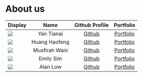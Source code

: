 # About us

| Display                                                         |     Name      |                Github Profile                 |               Portfolio                |
|-----------------------------------------------------------------|:-------------:|:---------------------------------------------:|:--------------------------------------:|
| ![](https://avatars.githubusercontent.com/u/95752177?s=400&v=4) |  Yan Tianai   |    [Github](https://github.com/TianaiYan)     |   [Portfolio](docs/team/johndoe.md)    |
| ![](https://via.placeholder.com/100.png?text=Photo)             | Huang Haofeng |   [Github](https://github.com/a1021492980)    | [Portfolio](docs/team/HuangHaofeng.md) |
| ![](https://avatars.githubusercontent.com/u/69451253?s=400&v=4) | Musfirah Wani | [Github](https://github.com/Musfirahe0556596) |   [Portfolio](docs/team/johndoe.md)    |
| ![](https://avatars.githubusercontent.com/u/69447944?size=100)  |   Emily Sim   |    [Github](https://github.com/emilysim00)    |    [Portfolio](docs/team/emily.md)     |
| ![](https://avatars.githubusercontent.com/u/30099983?size=100)  |   Alan Low    |   [Github](https://github.com/alanlowzies)    | [Portfolio](docs/team/alanlowzies.md)  |
